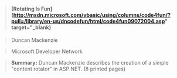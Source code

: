 > #### [Rotating Is Fun](http://msdn.microsoft.com/vbasic/using/columns/code4fun/?pull=/library/en-us/dncodefun/html/code4fun09072004.asp" target="_blank)

>
>
> Duncan Mackenzie

> Microsoft Developer Network

> **Summary:** Duncan Mackenzie describes the creation of a simple "content rotator" in ASP.NET. (8 printed pages)